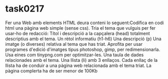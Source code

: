 # task0217
Fer una Web amb elements HTML deura conteni lo seguent:Codifica en codi html una pàgina web simple (sense css). Tria el tema que vulguis per fer usar-ho de redacció:  Títol i descripció a la capçalera (head) totalment descriptius amb el tema. Un rètol informatiu (h1-h6) Una descripció (p) Una imatge (o diverses) relativa al tema que has triat. Aprofita per usar programes d'edició d'imatges tipus photoshop, gimp, per redimensionarla. Usa eines com tinypng.com per optimitzar-les. Una taula de dades relacionades amb el tema. Una llista (li) amb 3 enllaços. Cada enllaç de la llista ha de conduir a una pàgina web relacionada amb el tema triat. La pàgina complerta ha de ser menor de 100Kb
